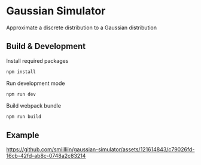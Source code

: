 # Gaussian Simulator

Approximate a discrete distribution to a Gaussian distribution

## Build & Development

Install required packages

```bash
npm install
```

Run development mode

```bash
npm run dev
```

Build webpack bundle

```bash
npm run build
```

## Example


https://github.com/smiilliin/gaussian-simulator/assets/121614843/c79026fd-16cb-42fd-ab8c-0748a2c83214

